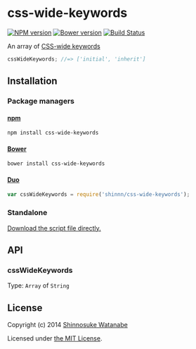 # css-wide-keywords

[![NPM version](https://badge.fury.io/js/css-wide-keywords.svg)](https://www.npmjs.org/package/css-wide-keywords)
[![Bower version](https://badge.fury.io/bo/css-wide-keywords.svg)](https://github.com/shinnn/css-wide-keywords/releases)
[![Build Status](https://travis-ci.org/shinnn/css-wide-keywords.svg?branch=master)](https://travis-ci.org/shinnn/css-wide-keywords)

An array of [CSS-wide keywords](http://www.w3.org/TR/css3-values/#common-keywords)

```javascript
cssWideKeywords; //=> ['initial', 'inherit']
```

## Installation

### Package managers

#### [npm](https://www.npmjs.org/)

```sh
npm install css-wide-keywords
```

#### [Bower](http://bower.io/) 

```sh
bower install css-wide-keywords
```

#### [Duo](http://duojs.org/)

```javascript
var cssWideKeywords = require('shinnn/css-wide-keywords');
```

### Standalone

[Download the script file directly.](https://raw.githubusercontent.com/shinnn/css-wide-keywords/master/css-wide-keywords.js)

## API

### cssWideKeywords

Type: `Array` of `String`

## License

Copyright (c) 2014 [Shinnosuke Watanabe](https://github.com/shinnn)

Licensed under [the MIT License](./LICENSE).
